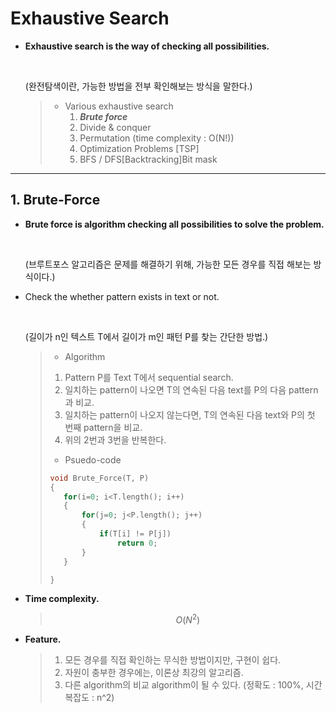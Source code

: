 # Exhaustive Search

- **Exhaustive search is the way of checking all possibilities.**

  <br>

  (완전탐색이란, 가능한 방법을 전부 확인해보는 방식을 말한다.)

  > * Various exhaustive search
  >   1. ***Brute force***
  >   2. Divide & conquer
  >   3. Permutation (time complexity : O(N!))
  >   4. Optimization Problems [TSP]
  >   5. BFS / DFS[Backtracking]Bit mask

------

## 1. Brute-Force

- **Brute force is algorithm checking all possibilities to solve the problem.**

  <br>

  (브루트포스 알고리즘은 문제를 해결하기 위해, 가능한 모든 경우를 직접 해보는 방식이다.)

- Check the whether pattern exists in text or not.

  <br>

  (길이가 n인 텍스트 T에서 길이가 m인 패턴 P를 찾는 간단한 방법.)

  >* Algorithm
  >
  >  1. Pattern P를 Text T에서 sequential search.
  >  2. 일치하는 pattern이 나오면 T의 연속된 다음 text를 P의 다음 pattern과 비교.
  >  3. 일치하는 pattern이 나오지 않는다면, T의 연속된 다음 text와 P의 첫 번째 pattern을 비교.
  >  4. 위의 2번과 3번을 반복한다.
  >
  >* Psuedo-code
  >
  >  ```c++
  >  void Brute_Force(T, P)
  >  {
  >  	for(i=0; i<T.length(); i++)
  >  	{
  >  		for(j=0; j<P.length(); j++)
  >  		{
  >  			if(T[i] != P[j])
  >  				return 0;
  >  		}
  >  	}
  >  
  >  }
  >  ```

- **Time complexity.**

  > $$
  > O(N^2)
  > $$
  >

- **Feature.**

  > 1. 모든 경우를 직접 확인하는 무식한 방법이지만, 구현이 쉽다.
  > 2. 자원이 충부한 경우에는, 이론상 최강의 알고리즘.
  > 3. 다른 algorithm의 비교 algorithm이 될 수 있다.
  >    (정확도 : 100%, 시간 복잡도 : n^2)